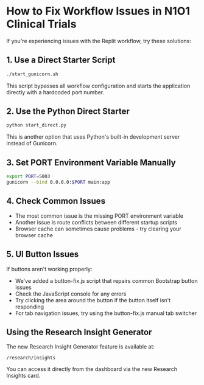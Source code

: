 # How to Fix Workflow Issues in N1O1 Clinical Trials

If you're experiencing issues with the Replit workflow, try these solutions:

## 1. Use a Direct Starter Script

```bash
./start_gunicorn.sh
```

This script bypasses all workflow configuration and starts the application directly with a hardcoded port number.

## 2. Use the Python Direct Starter

```bash
python start_direct.py
```

This is another option that uses Python's built-in development server instead of Gunicorn.

## 3. Set PORT Environment Variable Manually

```bash
export PORT=5003
gunicorn --bind 0.0.0.0:$PORT main:app
```

## 4. Check Common Issues

- The most common issue is the missing PORT environment variable
- Another issue is route conflicts between different startup scripts
- Browser cache can sometimes cause problems - try clearing your browser cache

## 5. UI Button Issues

If buttons aren't working properly:

- We've added a button-fix.js script that repairs common Bootstrap button issues
- Check the JavaScript console for any errors
- Try clicking the area around the button if the button itself isn't responding
- For tab navigation issues, try using the button-fix.js manual tab switcher

## Using the Research Insight Generator

The new Research Insight Generator feature is available at:

```
/research/insights
```

You can access it directly from the dashboard via the new Research Insights card.

